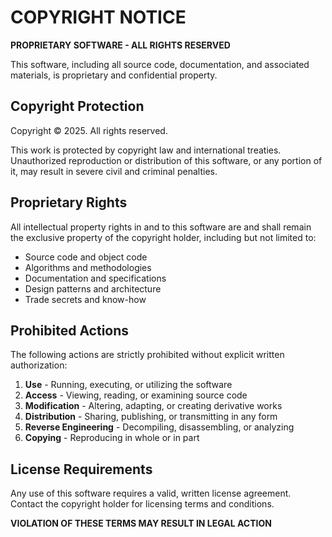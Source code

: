 # COPYRIGHT NOTICE

**PROPRIETARY SOFTWARE - ALL RIGHTS RESERVED**

This software, including all source code, documentation, and associated materials, is proprietary and confidential property. 

## Copyright Protection

Copyright © 2025. All rights reserved.

This work is protected by copyright law and international treaties. Unauthorized reproduction or distribution of this software, or any portion of it, may result in severe civil and criminal penalties.

## Proprietary Rights

All intellectual property rights in and to this software are and shall remain the exclusive property of the copyright holder, including but not limited to:

- Source code and object code
- Algorithms and methodologies
- Documentation and specifications
- Design patterns and architecture
- Trade secrets and know-how

## Prohibited Actions

The following actions are strictly prohibited without explicit written authorization:

1. **Use** - Running, executing, or utilizing the software
2. **Access** - Viewing, reading, or examining source code
3. **Modification** - Altering, adapting, or creating derivative works
4. **Distribution** - Sharing, publishing, or transmitting in any form
5. **Reverse Engineering** - Decompiling, disassembling, or analyzing
6. **Copying** - Reproducing in whole or in part

## License Requirements

Any use of this software requires a valid, written license agreement. Contact the copyright holder for licensing terms and conditions.

**VIOLATION OF THESE TERMS MAY RESULT IN LEGAL ACTION**